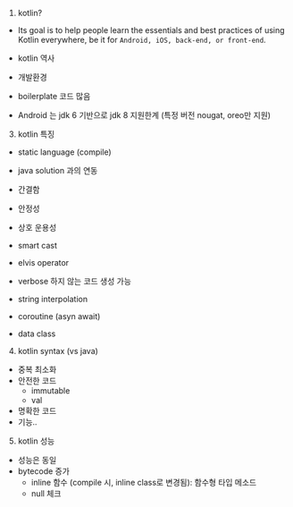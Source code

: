 1. kotlin?
- Its goal is to help people learn the essentials and best practices of using Kotlin everywhere, be it for `Android, iOS, back-end, or front-end`.
- kotlin 역사
- 개발환경

- boilerplate 코드 많음
- Android 는 jdk 6 기반으로 jdk 8 지원한계 (특정 버전 nougat, oreo만 지원)

3. kotlin 특징
- static language (compile)
- java solution 과의 연동

- 간결함
- 안정성
- 상호 운용성

- smart cast
- elvis operator
- verbose 하지 않는 코드 생성 가능
- string interpolation
- coroutine (asyn await)
- data class

4. kotlin syntax (vs java)
- 중복 최소화
- 안전한 코드 
  * immutable
  * val
- 명확한 코드
- 기능..

5. kotlin 성능 
- 성능은 동일
- bytecode 증가
  * inline 함수 (compile 시, inline class로 변경됨): 함수형 타입 메소드
  - null 체크

